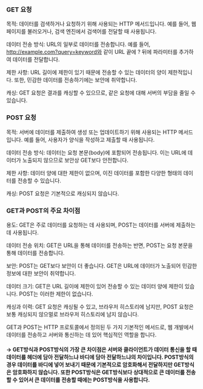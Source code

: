 ### GET 요청
목적: 데이터를 검색하거나 요청하기 위해 사용되는 HTTP 메서드입니다. 
예를 들어, 웹 페이지를 불러오거나, 검색 엔진에서 검색어를 전달할 때 사용됩니다.

데이터 전송 방식: URL의 일부로 데이터를 전송합니다. 예를 들어, http://example.com?query=keyword와 같이 URL 끝에 ? 뒤에 파라미터를 추가하여 데이터를 전달합니다.

제한 사항: URL 길이에 제한이 있기 때문에 전송할 수 있는 데이터의 양이 제한적입니다. 또한, 민감한 데이터를 전송하기에는 보안에 취약합니다.

캐싱: GET 요청은 결과를 캐싱할 수 있으므로, 같은 요청에 대해 서버의 부담을 줄일 수 있습니다.
### POST 요청
목적: 서버에 데이터를 제출하여 생성 또는 업데이트하기 위해 사용되는 HTTP 메서드입니다. 예를 들어, 사용자가 양식을 작성하고 제출할 때 사용됩니다.

데이터 전송 방식: 데이터는 요청 본문(body)에 포함되어 전송됩니다. 이는 URL에 데이터가 노출되지 않으므로 보안상 GET보다 안전합니다.

제한 사항: 데이터 양에 대한 제한이 없으며, 이진 데이터를 포함한 다양한 형태의 데이터를 전송할 수 있습니다.

캐싱: POST 요청은 기본적으로 캐싱되지 않습니다.
### GET과 POST의 주요 차이점
용도: GET은 주로 데이터를 요청하는 데 사용되며, POST는 데이터를 서버에 제출하는 데 사용됩니다.

데이터 전송 위치: GET은 URL을 통해 데이터를 전송하는 반면, POST는 요청 본문을 통해 데이터를 전송합니다.

보안: POST는 GET보다 보안이 더 좋습니다. GET은 URL에 데이터가 노출되어 민감한 정보에 대한 보안이 취약합니다.

데이터 크기: GET은 URL 길이에 제한이 있어 전송할 수 있는 데이터 양에 제한이 있습니다. POST는 이러한 제한이 없습니다.

캐싱과 이력: GET 요청은 캐싱될 수 있고, 브라우저 히스토리에 남지만, POST 요청은 보통 캐싱되지 않으멀로 브라우저 히스토리에 남지 않습니다.

GET과 POST는 HTTP 프로토콜에서 정의된 두 가지 기본적인 메서드로, 웹 개발에서 데이터를 전송하고 서버와 통신하는 데 있어 핵심적인 역할을 합니다.

#### -> GET방식과 POST방식의 가장 큰 차이점은 서버와 클라이언트가 데이터 통신을 할 때 데이터를 헤더에 담아 전달하느냐 바디에 담아 전달하느냐의 차이입니다. POST방식의 경우 데이터를 바디에 넣어 보내기 때문에 기본적으로 암호화해서 전달하지만 GET방식은 암호화하지 않습니다. 또한 POST방식은 GET방식보다 상대적으로 큰 데이터를 전송할 수 있어서 큰 데이터를 전송할 때에는 POST방식을 사용합니다.
